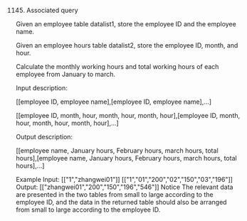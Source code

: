 1145. Associated query

Given an employee table datalist1, store the employee ID and the employee name.

Given an employee hours table datalist2, store the employee ID, month, and hour.

Calculate the monthly working hours and total working hours of each employee from January to march.

Input description:

[[employee ID, employee name],[employee ID, employee name],...]

[[employee ID, month, hour, month, hour, month, hour],[employee ID, month, hour, month, hour, month, hour],...]

Output description:

[[employee name, January hours, February hours, march hours, total hours],[employee name, January hours, February hours, march hours, total hours],...]

Example
Input: 
[["1","zhangwei01"]]
[["1","01","200","02","150","03","196"]]
Output: 
[["zhangwei01","200","150","196","546"]]
Notice
The relevant data are presented in the two tables from small to large according to the employee ID, and the data in the returned table should also be arranged from small to large according to the employee ID.